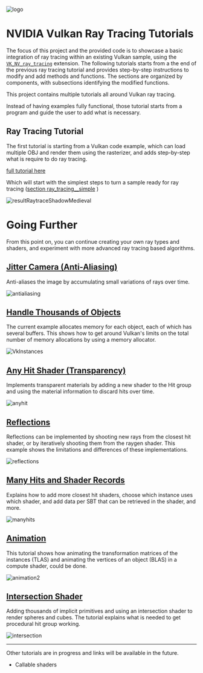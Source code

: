 ﻿
![logo](http://nvidianews.nvidia.com/_ir/219/20157/NV_Designworks_logo_horizontal_greenblack.png)

# NVIDIA Vulkan Ray Tracing Tutorials

The focus of this project and the provided code is to showcase a basic integration of
ray tracing within an existing Vulkan sample, using the
[`VK_NV_ray_tracing`](https://www.khronos.org/registry/vulkan/specs/1.1-extensions/html/vkspec.html#VK_NV_ray_tracing) extension.
The following tutorials starts from a the end of the previous ray tracing tutorial and provides step-by-step instructions to modify and add methods and functions.
The sections are organized by components, with subsections identifying the modified functions.

This project contains multiple tutorials all around Vulkan ray tracing.

Instead of having examples fully functional, those tutorial starts from a program and guide the user to add what is necessary.

## Ray Tracing Tutorial

The first tutorial is starting from a Vulkan code example, which can load multiple OBJ and render them using the rasterizer, and adds step-by-step what is require to do ray tracing.

[full tutorial here](https://nvpro-samples.github.io/vk_raytracing_tutorial/)

Which will start with the simplest steps to turn a sample ready for ray tracing ([section ray_tracing__simple](ray_tracing__simple) )

![resultRaytraceShadowMedieval](ray_tracing__simple/images/resultRaytraceShadowMedieval.png)

# Going Further

From this point on, you can continue creating your own ray types and shaders, and experiment with more advanced ray tracing based algorithms.

## [Jitter Camera (Anti-Aliasing)](ray_tracing_jitter_cam)

Anti-aliases the image by accumulating small variations of rays over time.

![antialiasing](ray_tracing_jitter_cam/images/antialiasing.png)

## [Handle Thousands of Objects](ray_tracing_instances)

The current example allocates memory for each object, each of which has several buffers.
This shows how to get around Vulkan's limits on the total number of memory allocations by using a memory allocator.

![VkInstances](ray_tracing_instances/images/VkInstances.png)

## [Any Hit Shader (Transparency)](ray_tracing_anyhit)

Implements transparent materials by adding a new shader to the Hit group and using the material
information to discard hits over time.

![anyhit](ray_tracing_anyhit/images/anyhit.png)

## [Reflections](ray_tracing_reflections)

Reflections can be implemented by shooting new rays from the closest hit shader, or by iteratively shooting them from the raygen shader. This example shows the limitations and differences of these implementations.

![reflections](ray_tracing_reflections/images/reflections.png)

## [Many Hits and Shader Records](ray_tracing_manyhits)

Explains how to add more closest hit shaders, choose which instance uses which shader, and add data per SBT that can be retrieved in the shader, and more.

![manyhits](ray_tracing_manyhits/images/manyhits.png)

## [Animation](ray_tracing_animation)

This tutorial shows how animating the transformation matrices of the instances (TLAS) and animating the vertices of an object (BLAS) in a compute shader, could be done.

![animation2](ray_tracing_animation/images/animation2.gif)

## [Intersection Shader](ray_tracing_intersection)

Adding thousands of implicit primitives and using an intersection shader to render spheres and cubes. The tutorial explains what is needed to get procedural hit group working.

![intersection](ray_tracing_intersection/images/ray_tracing_intersection.png)


----

Other tutorials are in progress and links will be available in the future.

* Callable shaders
